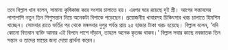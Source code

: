 তবে বিল্লাল খান বলেন, সামান্য কৃষিকাজ করে সংসার চালাতে হয়। এরপর ঘরে রয়েছে দুই স্ত্রী। আগের সন্তানদের পাশাপাশি নতুন তিন শিশুসন্তান নিয়ে অনেকটা বিপাকে পড়েছেন। প্রয়োজনীয় খাবারসহ চিকিৎসার খরচ চালাতে হিমশিম খাচ্ছেন। সোমবার রাতে ভর্তির পর থেকে মঙ্গলবার দুপুর পর্যন্ত প্রায় ২৫ হাজার টাকা খরচ হয়েছে। বিল্লাল বলেন, ‘যদি কোনো বিত্তবান ব্যক্তি আমার এই বিপদে পাশে দাঁড়ান, তাহলে অনেক কৃতজ্ঞ থাকব।’ বিল্লাল সবার কাছে নবজাতক তিন সন্তান ও তাদের মায়ের জন্য দোয়া প্রার্থনা করেন।
